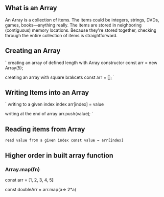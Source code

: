 ## What is an Array
An Array is a collection of items. The items could be integers, strings, DVDs, games, books—anything really. The items are stored in neighboring (contiguous) memory locations. Because they're stored together, checking through the entire collection of items is straightforward.


## Creating an Array
`
creating an array of defined length with Array constructor
    const arr =  new Array(5);

creating an array with square brakcets
    const arr = [];
`
## Writing Items into an Array
`
writing to a given index index
    arr[index] = value

writing at the end of array
    arr.push(value);
`

## Reading items from Array
`
read value from a given index
    const value = arr[index]
`

## Higher order in built array function 

### Array.map(fn)
const arr = [1, 2, 3, 4, 5]

const doubleArr =  arr.map(a=> 2*a)
